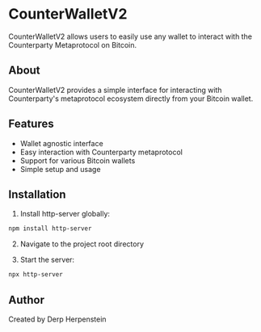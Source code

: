 # CounterWalletV2

CounterWalletV2 allows users to easily use any wallet to interact with the Counterparty Metaprotocol on Bitcoin.

## About

CounterWalletV2 provides a simple interface for interacting with Counterparty's metaprotocol ecosystem directly from your Bitcoin wallet. 

## Features

- Wallet agnostic interface
- Easy interaction with Counterparty metaprotocol
- Support for various Bitcoin wallets
- Simple setup and usage

## Installation

1. Install http-server globally:
```bash
npm install http-server
```

2. Navigate to the project root directory

3. Start the server:
```bash
npx http-server
```

## Author

Created by Derp Herpenstein
